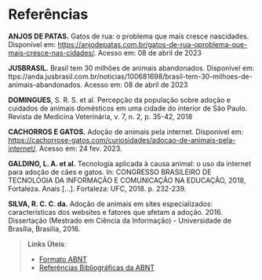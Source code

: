 # Referências

**ANJOS DE PATAS.** Gatos de rua: o problema que mais cresce nascidades. Disponível em: https://anjodepatas.com.br/gatos-de-rua-oproblema-que-mais-cresce-nas-cidades/. Acesso em: 08 de abril de 2023

**JUSBRASIL.** Brasil tem 30 milhões de animais abandonados. Disponível em: ttps://anda.jusbrasil.com.br/noticias/100681698/brasil-tem-30-milhoes-de-animais-abandonados. Acesso em: 08 de abril de 2023

**DOMINGUES**, S. R. S. et al. Percepção da população sobre adoção e cuidados de animais domésticos em uma cidade do interior de São Paulo. Revista de Medicina Veterinária, v. 7, n. 2, p. 35-42, 2018

**CACHORROS E GATOS.** Adoção de animais pela internet. Disponível em: https://cachorrose-gatos.com/curiosidades/adocao-de-animais-pela-internet/. Acesso em: 24 fev. 2023. 

**GALDINO, L. A. et al.** Tecnologia aplicada à causa animal: o uso da internet para adoção de cães e gatos. In: CONGRESSO BRASILEIRO DE TECNOLOGIA DA INFORMAÇÃO E COMUNICAÇÃO NA EDUCAÇÃO, 2018, Fortaleza. Anais [...]. Fortaleza: UFC, 2018. p. 232-239. 

**SILVA, R. C. C. da.** Adoção de animais em sites especializados: características dos websites e fatores que afetam a adoção. 2016. Dissertação (Mestrado em Ciência da Informação) - Universidade de Brasília, Brasília, 2016.

> **Links Úteis**:
> - [Formato ABNT](https://www.normastecnicas.com/abnt/trabalhos-academicos/referencias/)
> - [Referências Bibliográficas da ABNT](https://comunidade.rockcontent.com/referencia-bibliografica-abnt/)
